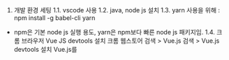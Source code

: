 1. 개발 환경 세팅
1.1. vscode 사용
1.2. java, node js 설치
1.3. yarn 사용을 위해 : npm install -g babel-cli yarn
* npm은 기본 node js 실행 용도, yarn은 npm보다 빠른 node js 패키지임.
1.4. 크롬 브라우저 Vue JS devtools 설치
  크롬 웹스토어 검색 > Vue.js 검색 > Vue.js devtools 설치
  Vue.js를 <script> 내 URL로 입력할 경우는 devtools 사용을 위해 chrome://extensions 로 이동해서 Vue.js devtools를 찾아 파일 URL에 대한 액세스 허용 선택


2. VS code 확장 설치목록 (VS Code에서 Cntl+Shift+X)
2.1. view-in-browser : html 파일을 기본 브라우저로 볼 수 있도록 함
2.2. vetur 코드에 대한 문법 강조, 코드 자동완성, 디버깅 린팅 기능들 제공
2.3. HTML Snippets : HTML 태그 조각을 빠르게 작성할 수 있도록 도와줌
2.4. JS-CSS-HTML Formatters : JS, CSS, HTML의 코드 자동완성 기능을 제공, 에디터 창에서 Cntl+Space 눌러 사용
2.5. Vue 2 Snippets : Vue.js 2.0 의 코드 조각 지원과 문법 강조 기능 제공
2.6. Vue-beautify : Vue.js 코드에 대한 정리, 배치 기능 제공
2.7. ESLint : 자바스크립트 코드 스타일, 문법 체크 기능을 제공
2.8. vscode-icons : vscode 디렉터리 구조 예쁘게 변경


3. git으로 프로젝트 받아오기 (유용한 사이트에 있는 링크 참고)
3.1. 받아올 디렉터리에 git 설정
  - git init
  - git username, email 추가
  - git remote 설정
  - git pull 수행


4. git으로 repository pull 한 이후
vue프로젝트에 ESLint recommended, autoFixOnSave 적용
--> 이거 적용해야 js, vue 파일에 대해 eslint가 엄격한 코딩 스타일(현재 airBNB 기준 적용시켰음)에 의해 에러 발생하지 않는 코드 작성 가능.
https://velog.io/@skyepodium/VS-code%EC%97%90%EC%84%9C-vue%ED%94%84%EB%A1%9C%EC%A0%9D%ED%8A%B8-eslint-%EC%A0%81%EC%9A%A9-7xjr4r2on5

위 내용 - settings.json에 내용 추가
{
    "eslint.validate": [
        {"language": "vue", "autoFix": true}, //vue 체크
        {"language": "javascript", "autoFix": true}, //자바스크립트 체크
        {"language": "html", "autoFix": true}, //HTML 체크 <div></div> -> <div />
    ],
    "eslint.autoFixOnSave": true,
    "eslint.alwaysShowStatus": true,
}

5. npm install () --dev 로 설치된 패키지들을 받아오기 위해
 npm install
 * npm install 해주면 dependancy 걸려있는 패키지들이 모두 다운로드 됨.


6. 유용한 사이트
6.1. 개발 환경 구축
  https://handcoding.tistory.com/196

6.2. vue js 한국 사용자 
  http://vuejs.kr/jekyll/update/2017/03/13/vuejs-component-style-guide/

6.3. vue 시작, 다양한 설명과 구조 
  https://beomy.tistory.com/40

6.4. VS Code + Git 연동
  https://evols-atirev.tistory.com/14

6.5. vue 적절한 구조
  https://medium.com/tldr-tech/vue-js-2-vuex-router-yarn-basic-configuration-version-2-7b9c489d43b3

6.6. vue-cli 3.x에서 webpack 설정 방법 페이지
  https://lovemewithoutall.github.io/it/vue-cli-3-webpack/

6.7. 페이지 쪼개는 법(MPA)
  https://kamang-it.tistory.com/entry/JavaScriptVuevue30-cli%EC%97%90%EC%84%9C-%ED%8E%98%EC%9D%B4%EC%A7%80-%EB%8B%A8%EC%9C%84%EB%A1%9C-%EC%AA%BC%EA%B0%9C%EC%84%9C-%EB%B9%8C%EB%93%9C%ED%95%98%EA%B8%B0

6.8. VS Code + Git 연동
  https://evols-atirev.tistory.com/14
  git remote add origin https://github.com/JinHyun-Park/new-meta.git

6.9. SPA로 개발하여 빌드해서 상용에 올리고 사용자가 직접 url을 쳐서 들어갈 경우 없는 파일에 접근하는 것이기 때문에 Spring에서는 다음과 같은 설정을 해야함
  https://handcoding.tistory.com/196



7. 이 프로젝트의 구성 내용
* 개발자가 직접 아래 내용을 수행할 필요는 없음
  vue create로 프로젝트 생성.
  router, vuex 등 선택
  
  추가한 패키지(-g는 전역, --save는 디렉터리에 설치)
  npm install -g yarn @vue/cli (vue-cli 3.0 이상 버전)
  npm install -g babel-cli yarn
  yarn add -D babel-cli babel-preset-env babel-preset-stage-2
  vue add axios
  
  webpack 설정을 위한 패키지 설치
  npm install --save-dev webpack webpack-cli
  
  vuetify(UI 컴포넌트 등) 적용과 IE11 지원하게 하기 위한 설정
  * https://vuetifyjs.com/ko/getting-started/quick-start
  npm install --save vuetify  (vue add vuetify)
  npm install babel-polyfill --save
  npm install @babel/preset-env --save-dev
  
  npm install --save-dev babel-plugin-syntax-dynamic-import
  
  Babel 라이브러리 설치
  yarn add -D babel-cli babel-preset-env babel-preset-stage-2
  
  material-design icon
  npm install --save material-design-icons-iconfont
  import 'material-design-icons-iconfont/dist/material-design-icons.css'
  
  npm install @mdi/font --save
  
  transform-imports 패키지가 a-la-carte 컴포넌트에 꼭 필요한 건 아니지만 패키지들을 임포팅하는 프로세스를 간단하게   만들기 때문에 "매우" 추천
  https://vuetifyjs.com/ko/framework/a-la-carte
  npm i stylus stylus-loader style-loader css-loader --save-dev
  제한 사항(동적 구성 요소 있을 때 수동으로 구성 요소 가져와야함)에 관해서는 홈페이지 참고
  
  path resolver 설치
  yarn add eslint-import-resolver-webpack -D
  
  ES6 사용을 위한 polyfill 설정(IE에서 Promise 함수 사용을 위함)
  npm install --save es6-promise

  VUE SCROLL
  npm install vue-scroll --save

  뷰 페이징 처리 설치 vuejs-paginate
  npm install --save vuejs-paginate bootstrap@3.3.x